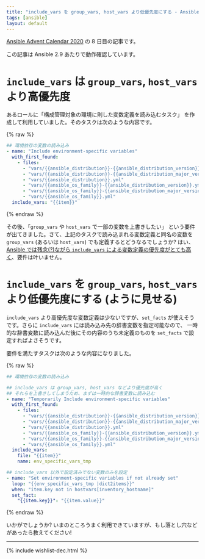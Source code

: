 ```yaml
---
title: "include_vars を group_vars, host_vars より低優先度にする - Ansible Advent Calendar 2020"
tags: [ansible]
layout: default
---
```


[Ansible Advent Calendar 2020](https://qiita.com/advent-calendar/2020/ansible_01)
の 8 日目の記事です。

この記事は Ansible 2.9 あたりで動作確認しています。

`include_vars` は `group_vars`, `host_vars` より高優先度
======================================================================

あるロールに「構成管理対象の環境に則した変数定義を読み込むタスク」
を作成して利用していました。そのタスクは次のような内容です。

{% raw %}
```yaml
## 環境依存の変数の読み込み
- name: "Include environment-specific variables"
  with_first_found:
    - files:
      - "vars/{{ansible_distribution}}-{{ansible_distribution_version}}.yml"
      - "vars/{{ansible_distribution}}-{{ansible_distribution_major_version}}.yml"
      - "vars/{{ansible_distribution}}.yml"
      - "vars/{{ansible_os_family}}-{{ansible_distribution_version}}.yml"
      - "vars/{{ansible_os_family}}-{{ansible_distribution_major_version}}.yml"
      - "vars/{{ansible_os_family}}.yml"
  include_vars: "{{item}}"
```
{% endraw %}

その後、「`group_vars` や `host_vars` で一部の変数を上書きしたい」
という要件が出てきました。さて、上記のタスクで読み込まれる変数定義と同名の変数を
`group_vars` (あるいは `host_vars`) でも定義するとどうなるでしょうか?
はい、[Ansible では残念(?)ながら `include_vars` による変数定義の優先度がとても高く](https://docs.ansible.com/ansible/latest/user_guide/playbooks_variables.html#understanding-variable-precedence)、要件は叶いません。

`include_vars` を `group_vars`, `host_vars` より低優先度にする (ように見せる)
======================================================================

`include_vars` より高優先度な変数定義は少ないですが、`set_facts`
が使えそうです。さらに `include_vars` には読み込み先の辞書変数を指定可能なので、
一時的な辞書変数に読み込んだ後にその内容のうち未定義のものを `set_facts`
で設定すればよさそうです。

要件を満たすタスクは次のような内容になりました。

{% raw %}
```yaml
## 環境依存の変数の読み込み

## include_vars は group_vars, host_vars などより優先度が高く
## それらを上書きしてしまうため、まずは一時的な辞書変数に読み込む
- name: "Temporarily Include environment-specific variables"
  with_first_found:
    - files:
      - "vars/{{ansible_distribution}}-{{ansible_distribution_version}}.yml"
      - "vars/{{ansible_distribution}}-{{ansible_distribution_major_version}}.yml"
      - "vars/{{ansible_distribution}}.yml"
      - "vars/{{ansible_os_family}}-{{ansible_distribution_version}}.yml"
      - "vars/{{ansible_os_family}}-{{ansible_distribution_major_version}}.yml"
      - "vars/{{ansible_os_family}}.yml"
  include_vars:
    file: "{{item}}"
    name: env_specific_vars_tmp

## include_vars 以外で設定済みでない変数のみを設定
- name: "Set environment-specific variables if not already set"
  loop: "{{env_specific_vars_tmp |dict2items}}"
  when: "item.key not in hostvars[inventory_hostname]"
  set_fact:
    "{{item.key}}": "{{item.value}}"
```
{% endraw %}

いかがでしょうか?
いまのところうまく利用できていますが、もし落とし穴などがあったら教えてください!

* * *

{% include wishlist-dec.html %}
